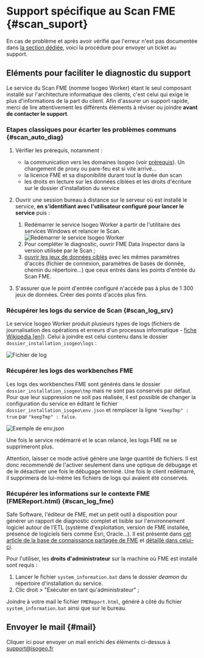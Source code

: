 # Support spécifique au Scan FME {#scan_suport}

En cas de problème et après avoir vérifié que l'erreur n'est pas documentée dans [la section dédiée](faq.html), voici la procédure pour envoyer un ticket au support.

## Eléments pour faciliter le diagnostic du support

Le service du Scan FME (nommé Isogeo Worker) étant le seul composant installé sur l'architecture informatique des clients, c'est celui qui exige le plus d'informations de la part du client. Afin d'assurer un support rapide, merci de lire attentivement les différents éléments à réviser ou joindre **avant de contacter le support**.

### Etapes classiques pour écarter les problèmes communs {#scan_auto_diag}

1. Vérifier les prérequis, notamment :

    * la communication vers les domaines Isogeo (voir [prérequis](/prerequisites.md)). Un changement de proxy ou pare-feu est si vite arrivé...
    * la licence FME et sa disponibilité durant tout la durée dun scan
    * les droits en lecture sur les données ciblées et les droits d'écriture sur le dossier d'installation du service

2. Ouvrir une session bureau à distance sur le serveur où est installé le service, **en s'identifiant avec l'utilisateur configuré pour lancer le service** puis :

    1. Redémarrer le service Isogeo Worker à partir de l'utilitaire des services Windows et relancer le Scan.
    ![Redémarrer le service Isogeo Worker](/assets/restart_isogeo_worker.png)
    2. Pour compléter le diagnostic, ouvrir FME Data Inspector dans la version utilisée par le Scan ;
    3. [ouvrir les jeux de données ciblés](https://desktopmanualbasic.safe.com/DesktopBasic1Basics/1.13.ViewingData.html) avec les mêmes paramètres d'accès (fichier de connexion, paramètres de bases de donnée, chemin du répertoire...) que ceux entrés dans les points d'entrée du Scan FME.

3. S'assurer que le point d'entrée configuré n'accède pas à plus de 1 300 jeux de données. Créer des points d'accès plus fins.

### Récupérer les logs du service de Scan {#scan_log_srv}

Le service Isogeo Worker produit plusieurs types de logs (fichiers de journalisation des opérations et erreurs d'un processus informatique - [fiche Wikipédia [en]](https://en.wikipedia.org/wiki/Log_file)). Celui à joindre est celui contenu dans le dossier `dossier_installation_isogeo\logs` :

![Fichier de log](/assets/install_log_file.png)

<!-- ### Liens directs {#direct_link}

Afin d'accéder rapidement à la bonne requête du Scan, joindre l'URL directe ou du moins celle du point d'entrée :

![URL unique des requêtes](/assets/request_url.png "Récupérer l'URL directe d'une requête du Scan")

Exemples :

* <https://app.isogeo.com/groups/08b3054757544463abd06f3ab51ee491/admin/isogeo-worker/entrypoints/56f9232db5b9172c054c1860/requests/59d7912936046e0050d61a7f>
* <https://scan.isogeo.com/g/08b3054757544463abd06f3ab51ee491/entrypoints/56f9232db5b9172c054c1860/requests/59d7912936046e0050d61a7f> -->

### Récupérer les logs des workbenches FME 

Les logs des workbenches FME sont générés dans le dossier `dossier_installation_isogeo\tmp` mais ne sont pas conservés par défaut. Pour que leur suppression ne soit pas réalisée, il est possible de changer la configuration du service en éditant le fichier `dossier_installation_isogeo\env.json` et remplacer la ligne `"keepTmp" : true` par `"keepTmp" : false`.

![Exemple de env.json](/assets/support_keepTmp.png)

Une fois le service redémarré et le scan relancé, les logs FME ne se supprimeront plus. 

Attention, laisser ce mode activé génère une large quantité de fichiers. Il est donc recommendé de l'activer seulement dans une optique de débugage et de le désactiver une fois le débugage terminé. Une fois le client redémarré, il supprimera de lui-même les fichiers de logs qui avaient été conservés. 

### Récupérer les informations sur le contexte FME (FMEReport.html) {#scan_log_fme}

Safe Software, l'éditeur de FME, met un petit outil à disposition pour générer un rapport de diagnostic complet et lisible sur l'environnement logiciel autour de l'ETL (système d'exploitation, version de FME installée, présence de logiciels tiers comme Esri, Oracle...). 
Il est présenté dans [cet article de la base de connaissance partagée de FME](https://knowledge.safe.com/articles/714/general-troubleshooting-gathering-system-informati.html) et [détaillé dans celui-ci](https://knowledge.safe.com/articles/692/a-guide-to-interpreting-the-system-information-bat.html).

Pour l'utiliser, les **droits d'administrateur** sur la machine où FME est installé sont requis :

1. Lancer le fichier `system_information.bat` dans le dossier *deamon* du répertoire d'installation du service.
2. Clic droit > "Exécuter en tant qu'administrateur" ;

Joindre à votre mail le fichier `FMEReport.html`, généré à côté du fichier `system_information.bat` ainsi que sur le bureau.

## Envoyer le mail {#mail}

Cliquer ici pour envoyer un mail enrichi des éléments ci-dessus à [support@isogeo.fr](mailto:support+scan@isogeo.fr?subject=TITRE_PROBLEME_ICI&cc=projets@isogeo.fr)
